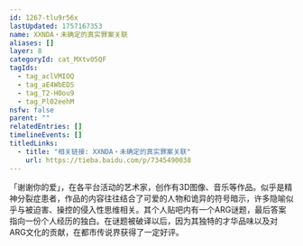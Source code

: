 ```yaml
---
id: 1267-tlu9r56x
lastUpdated: 1757167353
name: XXNDA・未确定的真实罪案关联
aliases: []
layer: 8
categoryId: cat_MXtv05QF
tagIds:
  - tag_aclVMIOQ
  - tag_aE4WbEDS
  - tag_T2-H0ou9
  - tag_Pl02eehM
nsfw: false
parent: ""
relatedEntries: []
timelineEvents: []
titledLinks:
  - title: "相关链接: XXNDA・未确定的真实罪案关联"
    url: https://tieba.baidu.com/p/7345490038
---
```


「谢谢你的爱」，在各平台活动的艺术家，创作有3D图像、音乐等作品。似乎是精神分裂症患者，作品的内容往往结合了可爱的人物和诡异的符号暗示，许多隐喻似乎与被迫害、操控的侵入性思维相关。其个人贴吧内有一个ARG谜题，最后答案指向一份个人经历的独白。在谜题被破译以后，因为其独特的才华品味以及对ARG文化的贡献，在都市传说界获得了一定好评。